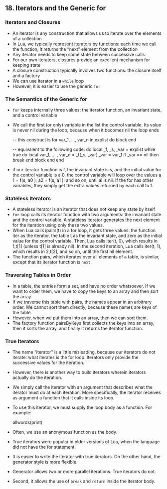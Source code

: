 ## 18. Iterators and the Generic for

### Iterators and Closures

* An iterator is any construction that allows us to iterate over the elements of a collection
* In Lua, we typically represent iterators by functions: each time we call the function, it returns the “next” element from the collection
* Any iterator needs to keep some state between successive calls
* For our own iterators, closures provide an excellent mechanism for keeping state
* A closure construction typically involves two functions: the closure itself and a factory
* We can use iterator in a `while` loop
* However, it is easier to use the generic `for`

### The Semantics of the Generic for

* `for` keeps internally three values: the iterator function, an invariant state, and a control variable
* We call the first (or only) variable in the list the control variable. Its value is never nil during the loop, because when it becomes nil the loop ends

    -- this construct is
    for var_1, ..., var_n in explist do block end

    -- equivalent to the following code:
    do
      local _f, _s, _var = explist
      while true do
        local var_1, ... , var_n = _f(_s, _var)
        _var = var_1
        if _var == nil then break end
        block
      end
    end

* if our iterator function is f, the invariant state is s, and the initial value for the control variable is a 0, the control variable will loop over the values a 1 = f(s, a0 ), a2 = f(s, a1 ), and so on, until ai is nil. If the for has other variables, they simply get the extra values returned by each call to f.

### Stateless Iterators

* A stateless iterator is an iterator that does not keep any state by itself
* `for` loop calls its iterator function with two arguments: the invariant state and the control variable. A stateless iterator generates the next element for the iteration using only these two values.
* When Lua calls ipairs(t) in a for loop, it gets three values: the function iter as the iterator, the table t as the invariant state, and zero as the initial value for the control variable. Then, Lua calls iter(t, 0), which results in 1,t\[1\] (unless t\[1\] is already nil). In the second iteration, Lua calls iter(t, 1), which results in 2,t\[2\], and so on, until the first nil element.
* The function pairs, which iterates over all elements of a table, is similar, except that its iterator function is `next`

### Traversing Tables in Order

* In a table, the entries form a set, and have no order whatsoever. If we want to order them, we have to copy the keys to an array and then sort the array.
* If we traverse this table with pairs, the names appear in an arbitrary order. We cannot sort them directly, because these names are keys of the table.
* However, when we put them into an array, then we can sort them.
* The factory function pairsByKeys first collects the keys into an array, then it sorts the array, and finally it returns the iterator function.

### True Iterators

* The name “iterator” is a little misleading, because our iterators do not iterate: what iterates is the for loop. Iterators only provide the successive values for the iteration.
* However, there is another way to build iterators wherein iterators actually do the iteration.
* We simply call the iterator with an argument that describes what the iterator must do at each iteration. More specifically, the iterator receives as argument a function that it calls inside its loop.
* To use this iterator, we must supply the loop body as a function. For example:

    allwords(print)

* Often, we use an anonymous function as the body.
* True iterators were popular in older versions of Lua, when the language did not have the for statement.
* It is easier to write the iterator with true iterators. On the other hand, the generator style is more flexible.
* Generator allows two or more parallel iterations. True iterators do not.
* Second, it allows the use of `break` and `return` inside the iterator body.
